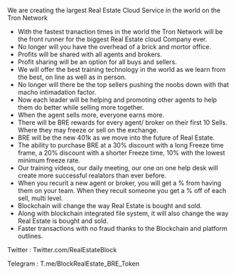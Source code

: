  We are creating the largest Real Estate Cloud Service in the world on the Tron Network 
  
- With the fastest tranaction times in the world the Tron Network will be the front runner for the biggest Real Estate cloud Company ever.
- No longer will you have the overhead of a brick and mortor office.
- Profits will be shared with all agents and brokers. 
- Profit sharing will be an option for all buys and sellers.
- We will offer the best training technology in the world as we learn from the best, on line as well as in person.
- No longer will there be the top sellers pushing the noobs down with that macho intimadation factor. 
- Now each leader will be helping and promoting other agents to help them do better while selling more together. 
- When the agent sells more, everyone earns more.
- There will be BRE rewards for every agent/ broker on their first 10 Sells. Where they may freeze or sell on the exchange. 
- BRE will be the new 401k as we move into the future of Real Estate.
- The ability to purchase BRE at a 30% discount with a long Freeze time frame, a 20% discount with a shorter Freeze time, 10% with the       lowest minimum freeze rate. 
- Our training videos, our daily meeting, our one on one help desk will create more successful realators than ever before.
- When you recurit a new agent or broker, you will get a % from having them on your team. When they recuit someone you get a % off of each   sell, multi level. 
- Blockchain will change the way Real Estate is bought and sold.  
- Along with blockchain integrated file system, it will also change the way Real Estate is bought and sold. 
- Faster transactions with no fraud thanks to the Blockchain and platform outlines.

Twitter  : Twitter.com/RealEstateBlock

Telegram : T.me/BlockRealEstate_BRE_Token

